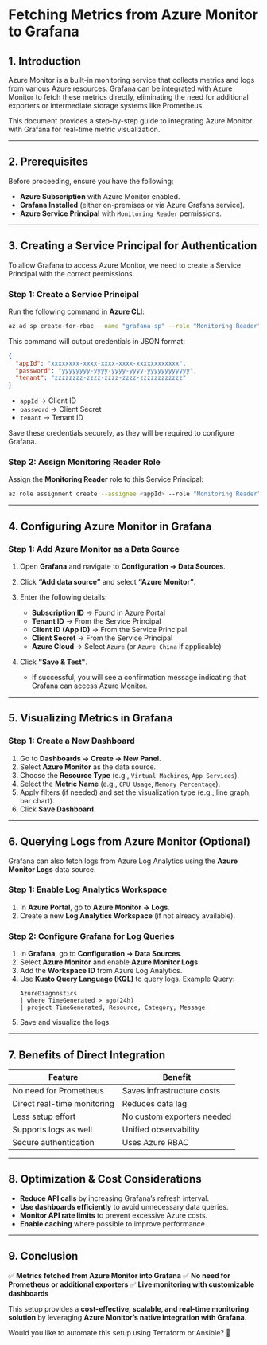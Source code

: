 # **Fetching Metrics from Azure Monitor to Grafana**

## **1. Introduction**
Azure Monitor is a built-in monitoring service that collects metrics and logs from various Azure resources. Grafana can be integrated with Azure Monitor to fetch these metrics directly, eliminating the need for additional exporters or intermediate storage systems like Prometheus.

This document provides a step-by-step guide to integrating Azure Monitor with Grafana for real-time metric visualization.

---

## **2. Prerequisites**
Before proceeding, ensure you have the following:

- **Azure Subscription** with Azure Monitor enabled.
- **Grafana Installed** (either on-premises or via Azure Grafana service).
- **Azure Service Principal** with `Monitoring Reader` permissions.

---

## **3. Creating a Service Principal for Authentication**
To allow Grafana to access Azure Monitor, we need to create a Service Principal with the correct permissions.

### **Step 1: Create a Service Principal**
Run the following command in **Azure CLI**:
```sh
az ad sp create-for-rbac --name "grafana-sp" --role "Monitoring Reader" --scopes /subscriptions/<SUBSCRIPTION_ID>
```
This command will output credentials in JSON format:
```json
{
  "appId": "xxxxxxxx-xxxx-xxxx-xxxx-xxxxxxxxxxxx",
  "password": "yyyyyyyy-yyyy-yyyy-yyyy-yyyyyyyyyyyy",
  "tenant": "zzzzzzzz-zzzz-zzzz-zzzz-zzzzzzzzzzzz"
}
```
- `appId` → Client ID
- `password` → Client Secret
- `tenant` → Tenant ID

Save these credentials securely, as they will be required to configure Grafana.

### **Step 2: Assign Monitoring Reader Role**
Assign the **Monitoring Reader** role to this Service Principal:
```sh
az role assignment create --assignee <appId> --role "Monitoring Reader" --scope /subscriptions/<SUBSCRIPTION_ID>
```

---

## **4. Configuring Azure Monitor in Grafana**

### **Step 1: Add Azure Monitor as a Data Source**
1. Open **Grafana** and navigate to **Configuration → Data Sources**.
2. Click **“Add data source”** and select **“Azure Monitor”**.
3. Enter the following details:
   - **Subscription ID** → Found in Azure Portal
   - **Tenant ID** → From the Service Principal
   - **Client ID (App ID)** → From the Service Principal
   - **Client Secret** → From the Service Principal
   - **Azure Cloud** → Select `Azure` (or `Azure China` if applicable)

4. Click **"Save & Test"**.
   - If successful, you will see a confirmation message indicating that Grafana can access Azure Monitor.

---

## **5. Visualizing Metrics in Grafana**

### **Step 1: Create a New Dashboard**
1. Go to **Dashboards → Create → New Panel**.
2. Select **Azure Monitor** as the data source.
3. Choose the **Resource Type** (e.g., `Virtual Machines`, `App Services`).
4. Select the **Metric Name** (e.g., `CPU Usage`, `Memory Percentage`).
5. Apply filters (if needed) and set the visualization type (e.g., line graph, bar chart).
6. Click **Save Dashboard**.

---

## **6. Querying Logs from Azure Monitor (Optional)**
Grafana can also fetch logs from Azure Log Analytics using the **Azure Monitor Logs** data source.

### **Step 1: Enable Log Analytics Workspace**
1. In **Azure Portal**, go to **Azure Monitor → Logs**.
2. Create a new **Log Analytics Workspace** (if not already available).

### **Step 2: Configure Grafana for Log Queries**
1. In **Grafana**, go to **Configuration → Data Sources**.
2. Select **Azure Monitor** and enable **Azure Monitor Logs**.
3. Add the **Workspace ID** from Azure Log Analytics.
4. Use **Kusto Query Language (KQL)** to query logs.
   Example Query:
   ```kql
   AzureDiagnostics
   | where TimeGenerated > ago(24h)
   | project TimeGenerated, Resource, Category, Message
   ```
5. Save and visualize the logs.

---

## **7. Benefits of Direct Integration**

| Feature | Benefit |
|---------|---------|
| No need for Prometheus | Saves infrastructure costs |
| Direct real-time monitoring | Reduces data lag |
| Less setup effort | No custom exporters needed |
| Supports logs as well | Unified observability |
| Secure authentication | Uses Azure RBAC |

---

## **8. Optimization & Cost Considerations**
- **Reduce API calls** by increasing Grafana’s refresh interval.
- **Use dashboards efficiently** to avoid unnecessary data queries.
- **Monitor API rate limits** to prevent excessive Azure costs.
- **Enable caching** where possible to improve performance.

---

## **9. Conclusion**
✅ **Metrics fetched from Azure Monitor into Grafana**
✅ **No need for Prometheus or additional exporters**
✅ **Live monitoring with customizable dashboards**

This setup provides a **cost-effective, scalable, and real-time monitoring solution** by leveraging **Azure Monitor’s native integration with Grafana**.

Would you like to automate this setup using Terraform or Ansible? 🚀

